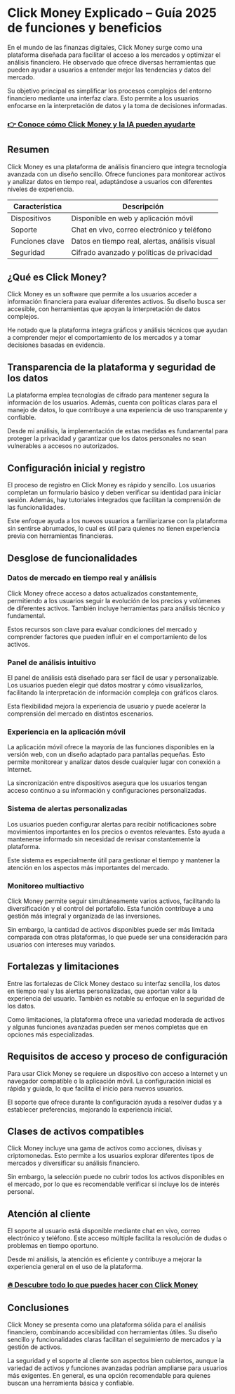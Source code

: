 # Click Money Explicado – Guía 2025 de funciones y beneficios
   
En el mundo de las finanzas digitales, Click Money surge como una plataforma diseñada para facilitar el acceso a los mercados y optimizar el análisis financiero. He observado que ofrece diversas herramientas que pueden ayudar a usuarios a entender mejor las tendencias y datos del mercado.

Su objetivo principal es simplificar los procesos complejos del entorno financiero mediante una interfaz clara. Esto permite a los usuarios enfocarse en la interpretación de datos y la toma de decisiones informadas.

### [👉 Conoce cómo Click Money y la IA pueden ayudarte](https://tinyurl.com/27j7q3gy)
## Resumen  
Click Money es una plataforma de análisis financiero que integra tecnología avanzada con un diseño sencillo. Ofrece funciones para monitorear activos y analizar datos en tiempo real, adaptándose a usuarios con diferentes niveles de experiencia.

| Característica       | Descripción                                    |
|---------------------|------------------------------------------------|
| Dispositivos        | Disponible en web y aplicación móvil           |
| Soporte             | Chat en vivo, correo electrónico y teléfono    |
| Funciones clave     | Datos en tiempo real, alertas, análisis visual |
| Seguridad           | Cifrado avanzado y políticas de privacidad     |

## ¿Qué es Click Money?  
Click Money es un software que permite a los usuarios acceder a información financiera para evaluar diferentes activos. Su diseño busca ser accesible, con herramientas que apoyan la interpretación de datos complejos.

He notado que la plataforma integra gráficos y análisis técnicos que ayudan a comprender mejor el comportamiento de los mercados y a tomar decisiones basadas en evidencia.

## Transparencia de la plataforma y seguridad de los datos  
La plataforma emplea tecnologías de cifrado para mantener segura la información de los usuarios. Además, cuenta con políticas claras para el manejo de datos, lo que contribuye a una experiencia de uso transparente y confiable.

Desde mi análisis, la implementación de estas medidas es fundamental para proteger la privacidad y garantizar que los datos personales no sean vulnerables a accesos no autorizados.

## Configuración inicial y registro  
El proceso de registro en Click Money es rápido y sencillo. Los usuarios completan un formulario básico y deben verificar su identidad para iniciar sesión. Además, hay tutoriales integrados que facilitan la comprensión de las funcionalidades.

Este enfoque ayuda a los nuevos usuarios a familiarizarse con la plataforma sin sentirse abrumados, lo cual es útil para quienes no tienen experiencia previa con herramientas financieras.

## Desglose de funcionalidades  

### Datos de mercado en tiempo real y análisis  
Click Money ofrece acceso a datos actualizados constantemente, permitiendo a los usuarios seguir la evolución de los precios y volúmenes de diferentes activos. También incluye herramientas para análisis técnico y fundamental.

Estos recursos son clave para evaluar condiciones del mercado y comprender factores que pueden influir en el comportamiento de los activos.

### Panel de análisis intuitivo  
El panel de análisis está diseñado para ser fácil de usar y personalizable. Los usuarios pueden elegir qué datos mostrar y cómo visualizarlos, facilitando la interpretación de información compleja con gráficos claros.

Esta flexibilidad mejora la experiencia de usuario y puede acelerar la comprensión del mercado en distintos escenarios.

### Experiencia en la aplicación móvil  
La aplicación móvil ofrece la mayoría de las funciones disponibles en la versión web, con un diseño adaptado para pantallas pequeñas. Esto permite monitorear y analizar datos desde cualquier lugar con conexión a Internet.

La sincronización entre dispositivos asegura que los usuarios tengan acceso continuo a su información y configuraciones personalizadas.

### Sistema de alertas personalizadas  
Los usuarios pueden configurar alertas para recibir notificaciones sobre movimientos importantes en los precios o eventos relevantes. Esto ayuda a mantenerse informado sin necesidad de revisar constantemente la plataforma.

Este sistema es especialmente útil para gestionar el tiempo y mantener la atención en los aspectos más importantes del mercado.

### Monitoreo multiactivo  
Click Money permite seguir simultáneamente varios activos, facilitando la diversificación y el control del portafolio. Esta función contribuye a una gestión más integral y organizada de las inversiones.

Sin embargo, la cantidad de activos disponibles puede ser más limitada comparada con otras plataformas, lo que puede ser una consideración para usuarios con intereses muy variados.

## Fortalezas y limitaciones  
Entre las fortalezas de Click Money destaco su interfaz sencilla, los datos en tiempo real y las alertas personalizadas, que aportan valor a la experiencia del usuario. También es notable su enfoque en la seguridad de los datos.

Como limitaciones, la plataforma ofrece una variedad moderada de activos y algunas funciones avanzadas pueden ser menos completas que en opciones más especializadas.

## Requisitos de acceso y proceso de configuración  
Para usar Click Money se requiere un dispositivo con acceso a Internet y un navegador compatible o la aplicación móvil. La configuración inicial es rápida y guiada, lo que facilita el inicio para nuevos usuarios.

El soporte que ofrece durante la configuración ayuda a resolver dudas y a establecer preferencias, mejorando la experiencia inicial.

## Clases de activos compatibles  
Click Money incluye una gama de activos como acciones, divisas y criptomonedas. Esto permite a los usuarios explorar diferentes tipos de mercados y diversificar su análisis financiero.

Sin embargo, la selección puede no cubrir todos los activos disponibles en el mercado, por lo que es recomendable verificar si incluye los de interés personal.

## Atención al cliente  
El soporte al usuario está disponible mediante chat en vivo, correo electrónico y teléfono. Este acceso múltiple facilita la resolución de dudas o problemas en tiempo oportuno.

Desde mi análisis, la atención es eficiente y contribuye a mejorar la experiencia general en el uso de la plataforma.

### [🔥 Descubre todo lo que puedes hacer con Click Money](https://tinyurl.com/27j7q3gy)
## Conclusiones  
Click Money se presenta como una plataforma sólida para el análisis financiero, combinando accesibilidad con herramientas útiles. Su diseño sencillo y funcionalidades claras facilitan el seguimiento de mercados y la gestión de activos.

La seguridad y el soporte al cliente son aspectos bien cubiertos, aunque la variedad de activos y funciones avanzadas podrían ampliarse para usuarios más exigentes. En general, es una opción recomendable para quienes buscan una herramienta básica y confiable.